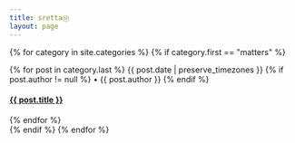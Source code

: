 ```yaml
---
title: srettaⓂ
layout: page
---
```

{% for category in site.categories %}
  {% if category.first == "matters" %}
  <div>
    {% for post in category.last %}
    <span class="postdate">{{ post.date | preserve_timezones }}</span>
    {% if post.author != null %} • <span class="author">{{ post.author }}</span> {% endif %}
    <h4><a href="{{ site.url }}{{ site.baseurl }}{{ post.url }}">{{ post.title }}</a></h4>
    {% endfor %}
  </div>
  {% endif %}
{% endfor %}

